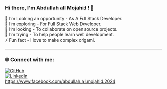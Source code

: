 ### Hi there, I'm Abdullah all Mojahid ! 👋

🔭 I’m Looking an opportunity - As A Full Stack Developer.  
🌱 I’m exploring - For Full Stack Web Developer.  
👯 I’m looking - To collaborate on open source projects.  
🤔 I’m trying - To help people learn web development.  
⚡ Fun fact - I love to make complex origami.  

---

### 🌐 Connect with me:
[![GitHub](https://img.shields.io/badge/GitHub-000?style=for-the-badge&logo=github)]( https://github.com/mojahidmamu)  
[![LinkedIn](https://img.shields.io/badge/LinkedIn-0077B5?style=for-the-badge&logo=linkedin)](https://www.linkedin.com/feed/)  
 https://www.facebook.com/abdullah.all.mojahid.2024

 
